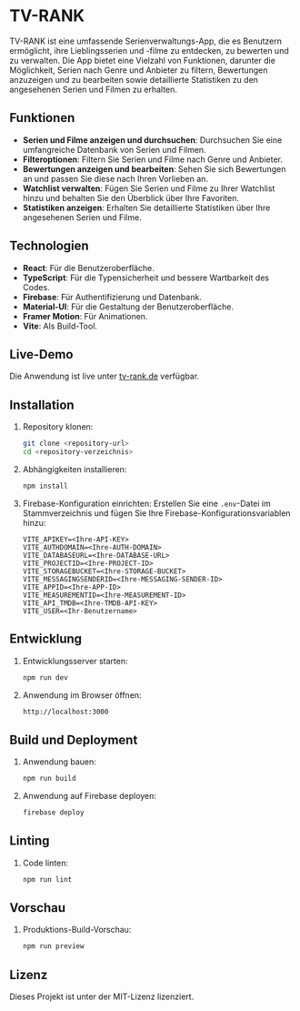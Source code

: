 # TV-RANK

TV-RANK ist eine umfassende Serienverwaltungs-App, die es Benutzern ermöglicht, ihre Lieblingsserien und -filme zu entdecken, zu bewerten und zu verwalten. Die App bietet eine Vielzahl von Funktionen, darunter die Möglichkeit, Serien nach Genre und Anbieter zu filtern, Bewertungen anzuzeigen und zu bearbeiten sowie detaillierte Statistiken zu den angesehenen Serien und Filmen zu erhalten.

## Funktionen

- **Serien und Filme anzeigen und durchsuchen**: Durchsuchen Sie eine umfangreiche Datenbank von Serien und Filmen.
- **Filteroptionen**: Filtern Sie Serien und Filme nach Genre und Anbieter.
- **Bewertungen anzeigen und bearbeiten**: Sehen Sie sich Bewertungen an und passen Sie diese nach Ihren Vorlieben an.
- **Watchlist verwalten**: Fügen Sie Serien und Filme zu Ihrer Watchlist hinzu und behalten Sie den Überblick über Ihre Favoriten.
- **Statistiken anzeigen**: Erhalten Sie detaillierte Statistiken über Ihre angesehenen Serien und Filme.

## Technologien

- **React**: Für die Benutzeroberfläche.
- **TypeScript**: Für die Typensicherheit und bessere Wartbarkeit des Codes.
- **Firebase**: Für Authentifizierung und Datenbank.
- **Material-UI**: Für die Gestaltung der Benutzeroberfläche.
- **Framer Motion**: Für Animationen.
- **Vite**: Als Build-Tool.

## Live-Demo

Die Anwendung ist live unter [tv-rank.de](https://tv-rank.de) verfügbar.

## Installation

1. Repository klonen:

   ```bash
   git clone <repository-url>
   cd <repository-verzeichnis>
   ```

2. Abhängigkeiten installieren:

   ```bash
   npm install
   ```

3. Firebase-Konfiguration einrichten:
   Erstellen Sie eine `.env`-Datei im Stammverzeichnis und fügen Sie Ihre Firebase-Konfigurationsvariablen hinzu:
   ```env
   VITE_APIKEY=<Ihre-API-KEY>
   VITE_AUTHDOMAIN=<Ihre-AUTH-DOMAIN>
   VITE_DATABASEURL=<Ihre-DATABASE-URL>
   VITE_PROJECTID=<Ihre-PROJECT-ID>
   VITE_STORAGEBUCKET=<Ihre-STORAGE-BUCKET>
   VITE_MESSAGINGSENDERID=<Ihre-MESSAGING-SENDER-ID>
   VITE_APPID=<Ihre-APP-ID>
   VITE_MEASUREMENTID=<Ihre-MEASUREMENT-ID>
   VITE_API_TMDB=<Ihre-TMDB-API-KEY>
   VITE_USER=<Ihr-Benutzername>
   ```

## Entwicklung

1. Entwicklungsserver starten:

   ```bash
   npm run dev
   ```

2. Anwendung im Browser öffnen:
   ```bash
   http://localhost:3000
   ```

## Build und Deployment

1. Anwendung bauen:

   ```bash
   npm run build
   ```

2. Anwendung auf Firebase deployen:
   ```bash
   firebase deploy
   ```

## Linting

1. Code linten:
   ```bash
   npm run lint
   ```

## Vorschau

1. Produktions-Build-Vorschau:
   ```bash
   npm run preview
   ```

## Lizenz

Dieses Projekt ist unter der MIT-Lizenz lizenziert.
